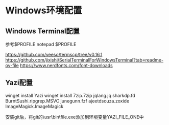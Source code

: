 # Windows环境配置

## Windows Terminal配置
参考$PROFILE
notepad $PROFILE

https://github.com/veeso/termscp/tree/v0.16.1
https://github.com/jixishi/SerialTerminalForWindowsTerminal?tab=readme-ov-file
https://www.nerdfonts.com/font-downloads

## Yazi配置

winget install Yazi
winget install 7zip.7zip jqlang.jq sharkdp.fd BurntSushi.ripgrep.MSVC junegunn.fzf ajeetdsouza.zoxide ImageMagick.ImageMagick

安装git后，将git的\\usr\\bin\\file.exe添加到环境变量YAZI_FILE_ONE中